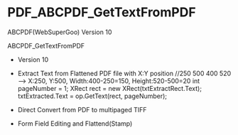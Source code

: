 # PDF_ABCPDF_GetTextFromPDF
ABCPDF(WebSuperGoo) Version 10

ABCPDF_GetTextFromPDF

- Version 10

- Extract Text from Flattened PDF file with X:Y position
  //250 500 400 520 --> X:250, Y:500, Width:400-250=150, Height:520-500=20 
  int pageNumber = 1; 
  XRect rect = new XRect(txtExtractRect.Text); 
  txtExtracted.Text = op.GetText(rect, pageNumber);

- Direct Convert from PDF to multipaged TIFF

- Form Field Editing and Flattend(Stamp)
